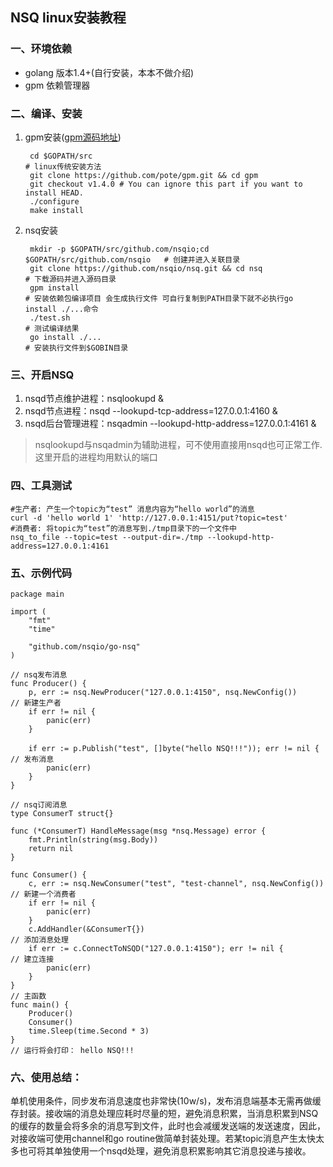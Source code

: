 ## NSQ linux安装教程

### 一、环境依赖
* golang 版本1.4+(自行安装，本本不做介绍)
* gpm    依赖管理器

### 二、编译、安装
1. gpm安装([gpm源码地址](https://github.com/pote/gpm))  
		
		cd $GOPATH/src                                                          # linux传统安装方法
 		git clone https://github.com/pote/gpm.git && cd gpm
		git checkout v1.4.0 # You can ignore this part if you want to install HEAD.
		./configure
		make install
2. nsq安装 
		
		mkdir -p $GOPATH/src/github.com/nsqio;cd $GOPATH/src/github.com/nsqio   # 创建并进入关联目录
		git clone https://github.com/nsqio/nsq.git && cd nsq                    # 下载源码并进入源码目录
		gpm install                                                             # 安装依赖包编译项目 会生成执行文件 可自行复制到PATH目录下就不必执行go install ./...命令
		./test.sh                                                               # 测试编译结果
		go install ./...                                                        # 安装执行文件到$GOBIN目录

### 三、开启NSQ
1. nsqd节点维护进程：nsqlookupd &
2. nsqd节点进程：nsqd --lookupd-tcp-address=127.0.0.1:4160 &
3. nsqd后台管理进程：nsqadmin --lookupd-http-address=127.0.0.1:4161 &
>nsqlookupd与nsqadmin为辅助进程，可不使用直接用nsqd也可正常工作. 这里开启的进程均用默认的端口


### 四、工具测试
	#生产者: 产生一个topic为“test” 消息内容为“hello world”的消息
	curl -d 'hello world 1' 'http://127.0.0.1:4151/put?topic=test'          
    #消费者: 将topic为“test”的消息写到./tmp目录下的一个文件中
	nsq_to_file --topic=test --output-dir=./tmp --lookupd-http-address=127.0.0.1:4161  

### 五、示例代码
	package main
	
	import (
	    "fmt"
	    "time"
	
	    "github.com/nsqio/go-nsq"
	)
	
	// nsq发布消息
	func Producer() {
	    p, err := nsq.NewProducer("127.0.0.1:4150", nsq.NewConfig())                // 新建生产者
	    if err != nil {
	        panic(err)
	    }   
	　　
	    if err := p.Publish("test", []byte("hello NSQ!!!")); err != nil {           // 发布消息
	        panic(err)
	    }   
	}
	
	// nsq订阅消息
	type ConsumerT struct{}
	
	func (*ConsumerT) HandleMessage(msg *nsq.Message) error {
	    fmt.Println(string(msg.Body))
	    return nil 
	}
	
	func Consumer() {
	    c, err := nsq.NewConsumer("test", "test-channel", nsq.NewConfig())   // 新建一个消费者
	    if err != nil {
	        panic(err)
	    }   
	    c.AddHandler(&ConsumerT{})                                           // 添加消息处理
	    if err := c.ConnectToNSQD("127.0.0.1:4150"); err != nil {            // 建立连接
	        panic(err)
	    }   
	}
	// 主函数
	func main() {
	    Producer()
	    Consumer()
	    time.Sleep(time.Second * 3)
	}
	// 运行将会打印： hello NSQ!!!

### 六、使用总结：
单机使用条件，同步发布消息速度也非常快(10w/s)，发布消息端基本无需再做缓存封装。接收端的消息处理应耗时尽量的短，避免消息积累，当消息积累到NSQ的缓存的数量会将多余的消息写到文件，此时也会减缓发送端的发送速度，因此，对接收端可使用channel和go routine做简单封装处理。若某topic消息产生太快太多也可将其单独使用一个nsqd处理，避免消息积累影响其它消息投递与接收。